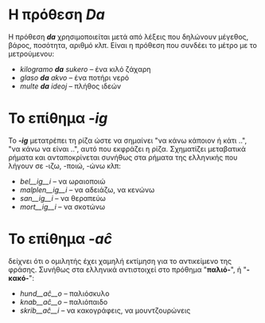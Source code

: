 # Η πρόθεση *__Da__*

Η πρόθεση *__da__* χρησιμοποιείται μετά από λέξεις που δηλώνουν μέγεθος, βάρος, ποσότητα, αριθμό κλπ. Είναι η πρόθεση που συνδέει το μέτρο με το μετρούμενου:

- *kilogramo __da__ sukero* – ένα κιλό ζάχαρη
- *glaso __da__ akvo* – ένα ποτήρι νερό 
- *multe __da__ ideoj* – πλήθος ιδεών 

# Το επίθημα *__-ig__*

Το *__-ig__* μετατρέπει τη ρίζα ώστε να σημαίνει "να κάνω κάποιον ή κάτι ..", "να κάνω να είναι ..", αυτό που εκφράζει η ρίζα.
Σχηματίζει μεταβατικά ρήματα και ανταποκρίνεται συνήθως στα ρήματα της ελληνικής που λήγουν σε -ιζω, -ποιώ, -ώνω κλπ:

- *bel__ig__i* – να ωραιοποιώ
- *malplen__ig__i* – να αδειάζω, να κενώνω
- *san__ig__i* – να θεραπεύω
- *mort__ig__i* – να σκοτώνω 

# Το επίθημα *__-aĉ__*

δείχνει ότι ο ομιλητής έχει χαμηλή εκτίμηση για το αντικείμενο της φράσης. Συνήθως στα ελληνικά αντιστοιχεί στο πρόθημα "__παλιό-__", ή "__-κακό-__":

- *hund__aĉ__o* – παλιόσκυλο
- *knab__aĉ__o* – παλιόπαιδο
- *skrib__aĉ__i* – να κακογράφεις, να μουντζουρώνεις
 
